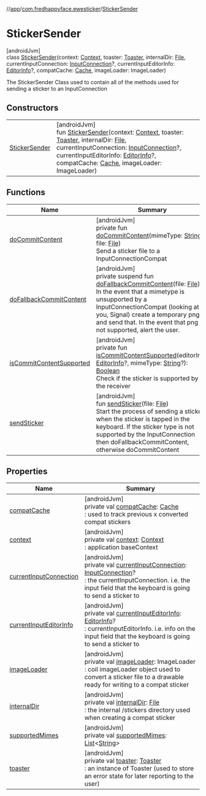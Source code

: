 //[app](../../../index.md)/[com.fredhappyface.ewesticker](../index.md)/[StickerSender](index.md)

# StickerSender

[androidJvm]\
class [StickerSender](index.md)(context: [Context](https://developer.android.com/reference/kotlin/android/content/Context.html), toaster: [Toaster](../-toaster/index.md), internalDir: [File](https://developer.android.com/reference/kotlin/java/io/File.html), currentInputConnection: [InputConnection](https://developer.android.com/reference/kotlin/android/view/inputmethod/InputConnection.html)?, currentInputEditorInfo: [EditorInfo](https://developer.android.com/reference/kotlin/android/view/inputmethod/EditorInfo.html)?, compatCache: [Cache](../-cache/index.md), imageLoader: ImageLoader)

The StickerSender Class used to contain all of the methods used for sending a sticker to an InputConnection

## Constructors

| | |
|---|---|
| [StickerSender](-sticker-sender.md) | [androidJvm]<br>fun [StickerSender](-sticker-sender.md)(context: [Context](https://developer.android.com/reference/kotlin/android/content/Context.html), toaster: [Toaster](../-toaster/index.md), internalDir: [File](https://developer.android.com/reference/kotlin/java/io/File.html), currentInputConnection: [InputConnection](https://developer.android.com/reference/kotlin/android/view/inputmethod/InputConnection.html)?, currentInputEditorInfo: [EditorInfo](https://developer.android.com/reference/kotlin/android/view/inputmethod/EditorInfo.html)?, compatCache: [Cache](../-cache/index.md), imageLoader: ImageLoader) |

## Functions

| Name | Summary |
|---|---|
| [doCommitContent](do-commit-content.md) | [androidJvm]<br>private fun [doCommitContent](do-commit-content.md)(mimeType: [String](https://kotlinlang.org/api/latest/jvm/stdlib/kotlin/-string/index.html), file: [File](https://developer.android.com/reference/kotlin/java/io/File.html))<br>Send a sticker file to a InputConnectionCompat |
| [doFallbackCommitContent](do-fallback-commit-content.md) | [androidJvm]<br>private suspend fun [doFallbackCommitContent](do-fallback-commit-content.md)(file: [File](https://developer.android.com/reference/kotlin/java/io/File.html))<br>In the event that a mimetype is unsupported by a InputConnectionCompat (looking at you, Signal) create a temporary png and send that. In the event that png is not supported, alert the user. |
| [isCommitContentSupported](is-commit-content-supported.md) | [androidJvm]<br>private fun [isCommitContentSupported](is-commit-content-supported.md)(editorInfo: [EditorInfo](https://developer.android.com/reference/kotlin/android/view/inputmethod/EditorInfo.html)?, mimeType: [String](https://kotlinlang.org/api/latest/jvm/stdlib/kotlin/-string/index.html)?): [Boolean](https://kotlinlang.org/api/latest/jvm/stdlib/kotlin/-boolean/index.html)<br>Check if the sticker is supported by the receiver |
| [sendSticker](send-sticker.md) | [androidJvm]<br>fun [sendSticker](send-sticker.md)(file: [File](https://developer.android.com/reference/kotlin/java/io/File.html))<br>Start the process of sending a sticker when the sticker is tapped in the keyboard. If the sticker type is not supported by the InputConnection then doFallbackCommitContent, otherwise doCommitContent |

## Properties

| Name | Summary |
|---|---|
| [compatCache](compat-cache.md) | [androidJvm]<br>private val [compatCache](compat-cache.md): [Cache](../-cache/index.md)<br>: used to track previous x converted compat stickers |
| [context](context.md) | [androidJvm]<br>private val [context](context.md): [Context](https://developer.android.com/reference/kotlin/android/content/Context.html)<br>: application baseContext |
| [currentInputConnection](current-input-connection.md) | [androidJvm]<br>private val [currentInputConnection](current-input-connection.md): [InputConnection](https://developer.android.com/reference/kotlin/android/view/inputmethod/InputConnection.html)?<br>: the currentInputConnection. i.e. the input field that the keyboard is going to send a sticker to |
| [currentInputEditorInfo](current-input-editor-info.md) | [androidJvm]<br>private val [currentInputEditorInfo](current-input-editor-info.md): [EditorInfo](https://developer.android.com/reference/kotlin/android/view/inputmethod/EditorInfo.html)?<br>: currentInputEditorInfo. i.e. info on the input field that the keyboard is going to send a sticker to |
| [imageLoader](image-loader.md) | [androidJvm]<br>private val [imageLoader](image-loader.md): ImageLoader<br>: coil imageLoader object used to convert a sticker file to a drawable ready for writing to a compat sticker |
| [internalDir](internal-dir.md) | [androidJvm]<br>private val [internalDir](internal-dir.md): [File](https://developer.android.com/reference/kotlin/java/io/File.html)<br>: the internal /stickers directory used when creating a compat sticker |
| [supportedMimes](supported-mimes.md) | [androidJvm]<br>private val [supportedMimes](supported-mimes.md): [List](https://kotlinlang.org/api/latest/jvm/stdlib/kotlin.collections/-list/index.html)&lt;[String](https://kotlinlang.org/api/latest/jvm/stdlib/kotlin/-string/index.html)&gt; |
| [toaster](toaster.md) | [androidJvm]<br>private val [toaster](toaster.md): [Toaster](../-toaster/index.md)<br>: an instance of Toaster (used to store an error state for later reporting to the user) |
